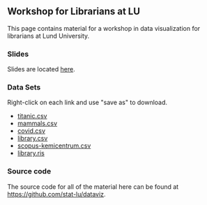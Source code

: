 ## Workshop for Librarians at LU

This page contains material for a workshop in data visualization for librarians
at Lund University.

### Slides

Slides are located [here]().


### Data Sets

Right-click on each link and use "save as" to download.

- [titanic.csv](https://raw.githubusercontent.com/stat-lu/workshop-lulib/main/data/titanic.csv)
- [mammals.csv](https://raw.githubusercontent.com/stat-lu/workshop-lulib/main/data/mammals.csv)
- [covid.csv](https://raw.githubusercontent.com/stat-lu/workshop-lulib/main/data/covid.csv)
- [library.csv](https://raw.githubusercontent.com/stat-lu/workshop-lulib/main/data/library.csv)
- [scopus-kemicentrum.csv](https://raw.githubusercontent.com/stat-lu/workshop-lulib/main/data/scopus-kemicentrum.csv)
- [library.ris](https://raw.githubusercontent.com/stat-lu/workshop-lulib/main/data/library.ris)

### Source code

The source code for all of the material here can be found at
<https://github.com/stat-lu/dataviz>.
